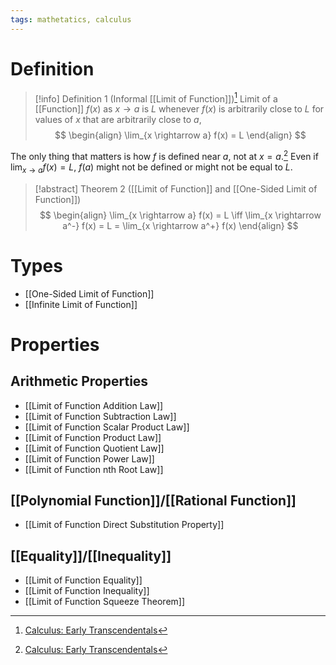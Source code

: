 ```yaml
---
tags: mathetatics, calculus
---
```


# Definition

> [!info] Definition 1 (Informal [[Limit of Function]])[^1]
> Limit of a [[Function]] $f(x)$ as $x \rightarrow a$ is $L$ whenever $f(x)$ is arbitrarily close to $L$ for values of $x$ that are arbitrarily close to $a$,
> $$
> \begin{align}
> \lim_{x \rightarrow a} f(x) = L
> \end{align}
> $$

The only thing that matters is how $f$ is defined near $a$, not at $x = a$.[^1] Even if $\lim_{x \rightarrow a} f(x) = L$, $f(a)$ might not be defined or might not be equal to $L$.

> [!abstract] Theorem 2 ([[Limit of Function]] and [[One-Sided Limit of Function]])
> $$
> \begin{align}
> \lim_{x \rightarrow a} f(x) = L \iff \lim_{x \rightarrow a^-} f(x) = L = \lim_{x \rightarrow a^+} f(x)
> \end{align}
> $$

# Types
- [[One-Sided Limit of Function]]
- [[Infinite Limit of Function]]

# Properties
## Arithmetic Properties
- [[Limit of Function Addition Law]]
- [[Limit of Function Subtraction Law]]
- [[Limit of Function Scalar Product Law]]
- [[Limit of Function Product Law]]
- [[Limit of Function Quotient Law]]
- [[Limit of Function Power Law]]
- [[Limit of Function nth Root Law]]

## [[Polynomial Function]]/[[Rational Function]]
- [[Limit of Function Direct Substitution Property]]

## [[Equality]]/[[Inequality]]
- [[Limit of Function Equality]]
- [[Limit of Function Inequality]]
- [[Limit of Function Squeeze Theorem]]

[^1]: [Calculus: Early Transcendentals](zotero://open-pdf/library/items/EEFDQ9Y5?page=116)
